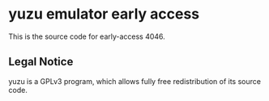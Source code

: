 yuzu emulator early access
=============

This is the source code for early-access 4046.

## Legal Notice

yuzu is a GPLv3 program, which allows fully free redistribution of its source code.